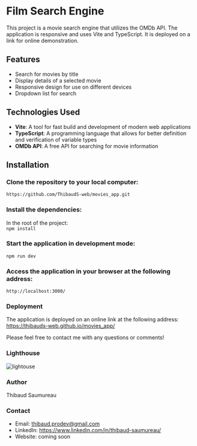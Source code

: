 # Film Search Engine

This project is a movie search engine that utilizes the OMDb API. The application is responsive and uses Vite and TypeScript. It is deployed on a link for online demonstration.

## Features

-   Search for movies by title
-   Display details of a selected movie
-   Responsive design for use on different devices
-   Dropdown list for search

## Technologies Used

-   **Vite**: A tool for fast build and development of modern web applications
-   **TypeScript**: A programming language that allows for better definition and verification of variable types
-   **OMDb API**: A free API for searching for movie information

## Installation

### Clone the repository to your local computer:
`https://github.com/ThibaudS-web/movies_app.git`

### Install the dependencies:
In the root of the project:  
`npm install`

### Start the application in development mode: 
`npm run dev`

### Access the application in your browser at the following address:
`http://localhost:3000/`

### Deployment
The application is deployed on an online link at the following address: https://thibauds-web.github.io/movies_app/

Please feel free to contact me with any questions or comments!

### Lighthouse 
![lightouse](https://user-images.githubusercontent.com/66798720/223074147-4dfcdeaa-8605-4cd4-a528-119544dacf47.png)

### Author
Thibaud Saumureau

### Contact

-   Email: thibaud.prodev@gmail.com
-   LinkedIn: https://www.linkedin.com/in/thibaud-saumureau/
-   Website: coming soon


